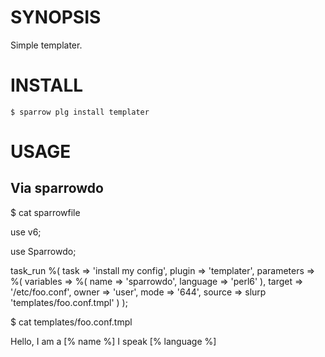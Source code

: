 # SYNOPSIS

Simple templater.


# INSTALL

    $ sparrow plg install templater


# USAGE

## Via sparrowdo

  
  $ cat sparrowfile
  
  use v6;
  
  use Sparrowdo;
  
  task_run  %(
    task => 'install my config',
    plugin => 'templater',
    parameters => %(
      variables => %(
        name => 'sparrowdo',
        language => 'perl6'
      ),
      target => '/etc/foo.conf',
      owner => 'user',
      mode => '644',
      source => slurp 'templates/foo.conf.tmpl'
    )
  );
  

  $ cat templates/foo.conf.tmpl

  Hello, I am a [% name %]
  I speak [% language %]
  
